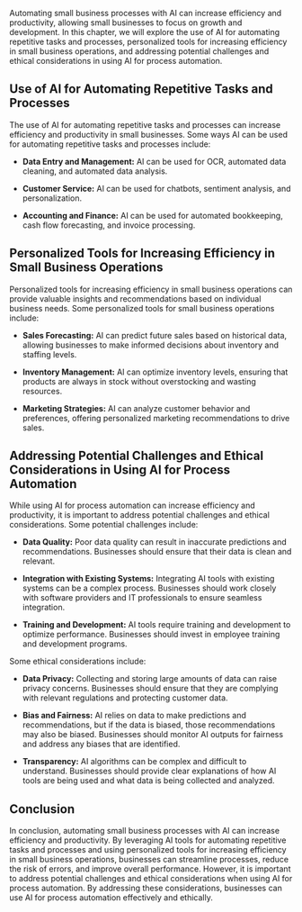 
Automating small business processes with AI can increase efficiency and productivity, allowing small businesses to focus on growth and development. In this chapter, we will explore the use of AI for automating repetitive tasks and processes, personalized tools for increasing efficiency in small business operations, and addressing potential challenges and ethical considerations in using AI for process automation.

Use of AI for Automating Repetitive Tasks and Processes
-------------------------------------------------------

The use of AI for automating repetitive tasks and processes can increase efficiency and productivity in small businesses. Some ways AI can be used for automating repetitive tasks and processes include:

* **Data Entry and Management:** AI can be used for OCR, automated data cleaning, and automated data analysis.

* **Customer Service:** AI can be used for chatbots, sentiment analysis, and personalization.

* **Accounting and Finance:** AI can be used for automated bookkeeping, cash flow forecasting, and invoice processing.

Personalized Tools for Increasing Efficiency in Small Business Operations
-------------------------------------------------------------------------

Personalized tools for increasing efficiency in small business operations can provide valuable insights and recommendations based on individual business needs. Some personalized tools for small business operations include:

* **Sales Forecasting:** AI can predict future sales based on historical data, allowing businesses to make informed decisions about inventory and staffing levels.

* **Inventory Management:** AI can optimize inventory levels, ensuring that products are always in stock without overstocking and wasting resources.

* **Marketing Strategies:** AI can analyze customer behavior and preferences, offering personalized marketing recommendations to drive sales.

Addressing Potential Challenges and Ethical Considerations in Using AI for Process Automation
---------------------------------------------------------------------------------------------

While using AI for process automation can increase efficiency and productivity, it is important to address potential challenges and ethical considerations. Some potential challenges include:

* **Data Quality:** Poor data quality can result in inaccurate predictions and recommendations. Businesses should ensure that their data is clean and relevant.

* **Integration with Existing Systems:** Integrating AI tools with existing systems can be a complex process. Businesses should work closely with software providers and IT professionals to ensure seamless integration.

* **Training and Development:** AI tools require training and development to optimize performance. Businesses should invest in employee training and development programs.

Some ethical considerations include:

* **Data Privacy:** Collecting and storing large amounts of data can raise privacy concerns. Businesses should ensure that they are complying with relevant regulations and protecting customer data.

* **Bias and Fairness:** AI relies on data to make predictions and recommendations, but if the data is biased, those recommendations may also be biased. Businesses should monitor AI outputs for fairness and address any biases that are identified.

* **Transparency:** AI algorithms can be complex and difficult to understand. Businesses should provide clear explanations of how AI tools are being used and what data is being collected and analyzed.

Conclusion
----------

In conclusion, automating small business processes with AI can increase efficiency and productivity. By leveraging AI tools for automating repetitive tasks and processes and using personalized tools for increasing efficiency in small business operations, businesses can streamline processes, reduce the risk of errors, and improve overall performance. However, it is important to address potential challenges and ethical considerations when using AI for process automation. By addressing these considerations, businesses can use AI for process automation effectively and ethically.

